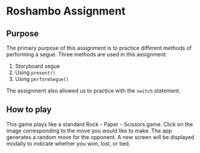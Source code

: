 #  Roshambo Assignment

## Purpose

The primary purpose of this assignment is to practice different methods of performing a segue. Three methods are used in this assignment:
1. Storyboard segue
2. Using `present()`
3. Using `performSegue()`

The assignment also allowed us to practice with the `switch` statement.

## How to play

This game plays like a standard Rock - Paper - Scissors game. Click on the image corresponding to the move you would like to make. The app generates a random move for the opponent. A new screen will be displayed modally to indicate whether you won, lost, or tied.
